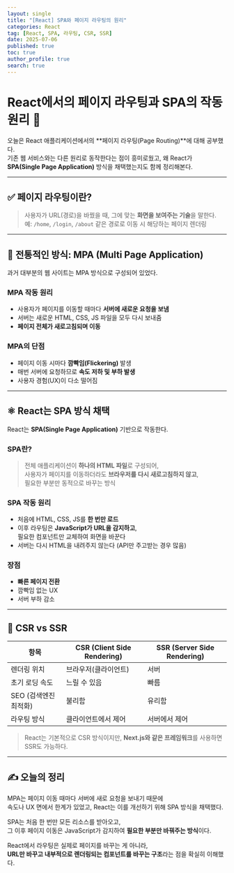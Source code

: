 ```yaml
---
layout: single
title: "[React] SPA와 페이지 라우팅의 원리"
categories: React
tag: [React, SPA, 라우팅, CSR, SSR]
date: 2025-07-06
published: true
toc: true
author_profile: true
search: true
---
```


# React에서의 페이지 라우팅과 SPA의 작동 원리 🔁

오늘은 React 애플리케이션에서의 **페이지 라우팅(Page Routing)**에 대해 공부했다.  
기존 웹 서비스와는 다른 원리로 동작한다는 점이 흥미로웠고, 왜 React가 **SPA(Single Page Application)** 방식을 채택했는지도 함께 정리해본다.

---

## ✅ 페이지 라우팅이란?

> 사용자가 URL(경로)을 바꿨을 때, 그에 맞는 **화면을 보여주는 기술**을 말한다.  
예: `/home`, `/login`, `/about` 같은 경로로 이동 시 해당하는 페이지 렌더링

---

## 🏢 전통적인 방식: MPA (Multi Page Application)

과거 대부분의 웹 사이트는 MPA 방식으로 구성되어 있었다.

### MPA 작동 원리

- 사용자가 페이지를 이동할 때마다 **서버에 새로운 요청을 보냄**
- 서버는 새로운 HTML, CSS, JS 파일을 모두 다시 보내줌
- **페이지 전체가 새로고침되며 이동**

### MPA의 단점

- 페이지 이동 시마다 **깜빡임(Flickering)** 발생
- 매번 서버에 요청하므로 **속도 저하 및 부하 발생**
- 사용자 경험(UX)이 다소 떨어짐

---

## ⚛️ React는 SPA 방식 채택

React는 **SPA(Single Page Application)** 기반으로 작동한다.

### SPA란?

> 전체 애플리케이션이 **하나의 HTML 파일**로 구성되어,  
> 사용자가 페이지를 이동하더라도 **브라우저를 다시 새로고침하지 않고**,  
> 필요한 부분만 동적으로 바꾸는 방식

### SPA 작동 원리

- 처음에 HTML, CSS, JS를 **한 번만 로드**
- 이후 라우팅은 **JavaScript가 URL을 감지하고**,  
  필요한 컴포넌트만 교체하여 화면을 바꾼다
- 서버는 다시 HTML을 내려주지 않는다 (API만 주고받는 경우 많음)

### 장점

- **빠른 페이지 전환**
- 깜빡임 없는 UX
- 서버 부하 감소

---

## 🔁 CSR vs SSR

| 항목 | CSR (Client Side Rendering) | SSR (Server Side Rendering) |
|------|------------------------------|------------------------------|
| 렌더링 위치 | 브라우저(클라이언트) | 서버 |
| 초기 로딩 속도 | 느릴 수 있음 | 빠름 |
| SEO (검색엔진 최적화) | 불리함 | 유리함 |
| 라우팅 방식 | 클라이언트에서 제어 | 서버에서 제어 |

> React는 기본적으로 CSR 방식이지만, **Next.js와 같은 프레임워크**를 사용하면 SSR도 가능하다.

---

## ✍️ 오늘의 정리

MPA는 페이지 이동 때마다 서버에 새로 요청을 보내기 때문에  
속도나 UX 면에서 한계가 있었고, React는 이를 개선하기 위해 SPA 방식을 채택했다.

SPA는 처음 한 번만 모든 리소스를 받아오고,  
그 이후 페이지 이동은 JavaScript가 감지하여 **필요한 부분만 바꿔주는 방식**이다.  

React에서 라우팅은 실제로 페이지를 바꾸는 게 아니라,  
**URL만 바꾸고 내부적으로 렌더링되는 컴포넌트를 바꾸는 구조**라는 점을 확실히 이해했다.
